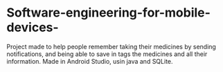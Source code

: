 # Software-engineering-for-mobile-devices-

Project made to help people remember taking their medicines by sending notifications, and being able to save in tags the medicines and all their information.
Made in Android Studio, usin java and SQLite.

